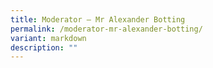 ```yaml
---
title: Moderator – Mr Alexander Botting
permalink: /moderator-mr-alexander-botting/
variant: markdown
description: ""
---
```

